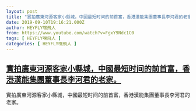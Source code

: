 ```yaml
---
layout: post
title: "實拍廣東河源客家小縣城，中國最短时间的前首富，香港漢能集團董事長李河君的老家。"
date: 2019-09-10T19:16:21.000Z
author: HEYFLY嘿飛人
from: https://www.youtube.com/watch?v=FgxY9Ndc1C0
tags: [ HEYFLY嘿飛人 ]
categories: [ HEYFLY嘿飛人 ]
---
```

<!--1568142981000-->
[實拍廣東河源客家小縣城，中國最短时间的前首富，香港漢能集團董事長李河君的老家。](https://www.youtube.com/watch?v=FgxY9Ndc1C0)
------

<div>
實拍廣東河源客家小縣城，中國最短时间的前首富，香港漢能集團董事長李河君的老家。
</div>
